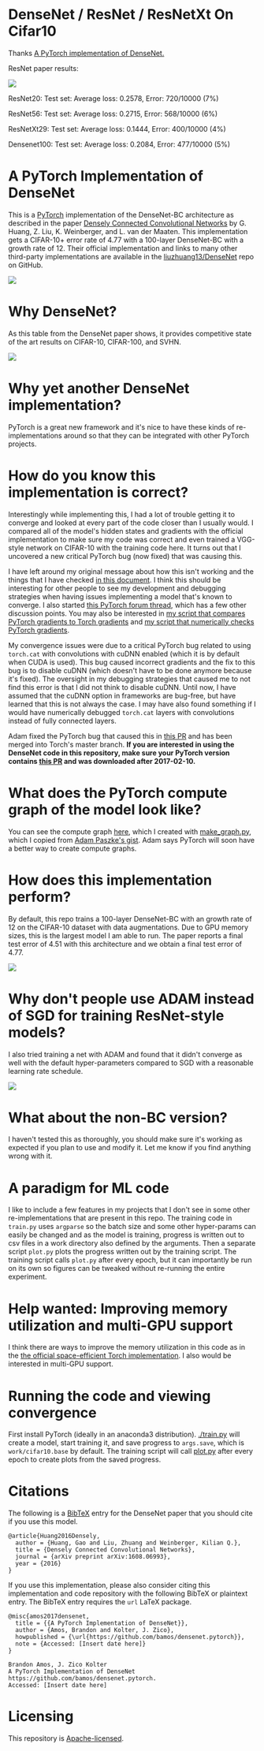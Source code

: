 # DenseNet / ResNet / ResNetXt On Cifar10

Thanks [A PyTorch implementation of DenseNet. ](https://github.com/bamos/densenet.pytorch)

ResNet paper results:

![](images/resnet.png)

ResNet20: Test set: Average loss: 0.2578, Error: 720/10000 (7%)

ResNet56: Test set: Average loss: 0.2715, Error: 568/10000 (6%)

ResNetXt29: Test set: Average loss: 0.1444, Error: 400/10000 (4%)

Densenet100: Test set: Average loss: 0.2084, Error: 477/10000 (5%)

# A PyTorch Implementation of DenseNet

This is a [PyTorch](http://pytorch.org/) implementation of the
DenseNet-BC architecture as described in the
paper [Densely Connected Convolutional Networks](https://arxiv.org/abs/1608.06993)
by G. Huang, Z. Liu, K. Weinberger, and L. van der Maaten.
This implementation gets a CIFAR-10+ error rate of
4.77 with a 100-layer DenseNet-BC with a growth rate of 12.
Their official implementation and links to many other
third-party implementations are available in the
[liuzhuang13/DenseNet](https://github.com/liuzhuang13/DenseNet)
repo on GitHub.

![](images/header.png)

# Why DenseNet?

As this table from the DenseNet paper shows, it provides
competitive state of the art results on CIFAR-10,
CIFAR-100, and SVHN.

![](images/densenet-err-table.png)

# Why yet another DenseNet implementation?

PyTorch is a great new framework and it's nice to have these
kinds of re-implementations around so that they can be integrated
with other PyTorch projects.

# How do you know this implementation is correct?

Interestingly while implementing this, I had a lot of
trouble getting it to converge and looked at every part
of the code closer than I usually would.
I compared all of the model's hidden states and gradients
with the official implementation to make sure my code was correct
and even trained a VGG-style network on CIFAR-10 with the
training code here.
It turns out that I uncovered a new critical PyTorch
bug (now fixed) that was causing this.

I have left around my original message about how this
isn't working and the things that I have checked
[in this document](attic/debugging-discussion.md).
I think this should be interesting for other people to
see my development and debugging strategies when
having issues implementing a model that's known
to converge.
I also started
[this PyTorch forum thread](https://discuss.pytorch.org/t/help-debugging-densenet-model-on-cifar-10/412),
which has a few other discussion points.
You may also be interested in
[my script that
compares PyTorch gradients to Torch gradients](https://github.com/bamos/densenet.pytorch/blob/master/attic/compare-pytorch-and-torch-grads.py)
and
[my script that numerically checks PyTorch gradients](https://github.com/bamos/densenet.pytorch/blob/master/attic/numcheck-grads.py).

My convergence issues were due to a critical PyTorch bug
related to using `torch.cat` with convolutions with cuDNN
enabled (which it is by default when CUDA is used).
This bug caused incorrect gradients and the fix to
this bug is to disable cuDNN (which doesn't have
to be done anymore because it's fixed).
The oversight in my debugging strategies that caused me to
not find this error is that I did not think to disable cuDNN.
Until now, I have assumed that the cuDNN option in frameworks
are bug-free, but have learned that this is not always the case.
I may have also found something if I would have numerically
debugged `torch.cat` layers with convolutions instead of
fully connected layers.

Adam fixed the PyTorch bug that caused this in
[this PR](https://github.com/pytorch/pytorch/pull/708)
and has been merged into Torch's master branch.
**If you are interested in using the DenseNet code in
this repository, make sure your PyTorch version
contains [this PR](https://github.com/pytorch/pytorch/pull/708)
and was downloaded after 2017-02-10.**

# What does the PyTorch compute graph of the model look like?

You can see the compute graph [here](images/model.png),
which I created with [make_graph.py](https://github.com/bamos/densenet.pytorch/blob/master/make_graph.py),
which I copied from
[Adam Paszke's gist](https://gist.github.com/apaszke/01aae7a0494c55af6242f06fad1f8b70).
Adam says PyTorch will soon have a better way to create
compute graphs.

# How does this implementation perform?

By default, this repo trains a 100-layer DenseNet-BC with
an growth rate of 12 on the CIFAR-10 dataset with
data augmentations.
Due to GPU memory sizes, this is the largest model I am able to run.
The paper reports a final test error of 4.51 with this
architecture and we obtain a final test error of 4.77.

![](images/sgd-loss-error.png)

# Why don't people use ADAM instead of SGD for training ResNet-style models?

I also tried training a net with ADAM and found that it didn't
converge as well with the default hyper-parameters compared
to SGD with a reasonable learning rate schedule.

![](images/adam-loss-error.png)

# What about the non-BC version?

I haven't tested this as thoroughly, you should make sure
it's working as expected if you plan to use and modify it.
Let me know if you find anything wrong with it.

# A paradigm for ML code

I like to include a few features in my projects
that I don't see in some other re-implementations
that are present in this repo.
The training code in `train.py` uses `argparse` so the batch size
and some other hyper-params can easily be changed
and as the model is training, progress is written
out to csv files in a work directory also defined
by the arguments.
Then a separate script `plot.py` plots the
progress written out by the training script.
The training script calls `plot.py` after every epoch,
but it can importantly be run on its own so figures
can be tweaked without re-running the entire experiment.

# Help wanted: Improving memory utilization and multi-GPU support

I think there are ways to improve the memory utilization
in this code as in the
[the official space-efficient Torch implementation](https://github.com/gaohuang/DenseNet_lite).
I also would be interested in multi-GPU support.

# Running the code and viewing convergence

First install PyTorch (ideally in an anaconda3 distribution).
[./train.py](./train.py) will create a model, start training it,
and save progress to `args.save`, which is
`work/cifar10.base` by default.
The training script will call [plot.py](./plot.py) after
every epoch to create plots from the saved progress.

# Citations

The following is a [BibTeX](http://www.bibtex.org/)
entry for the DenseNet paper that you should cite
if you use this model.

```
@article{Huang2016Densely,
  author = {Huang, Gao and Liu, Zhuang and Weinberger, Kilian Q.},
  title = {Densely Connected Convolutional Networks},
  journal = {arXiv preprint arXiv:1608.06993},
  year = {2016}
}
```

If you use this implementation, please also consider citing this implementation and
code repository with the following BibTeX or plaintext entry.
The BibTeX entry requires the `url` LaTeX package.

```
@misc{amos2017densenet,
  title = {{A PyTorch Implementation of DenseNet}},
  author = {Amos, Brandon and Kolter, J. Zico},
  howpublished = {\url{https://github.com/bamos/densenet.pytorch}},
  note = {Accessed: [Insert date here]}
}

Brandon Amos, J. Zico Kolter
A PyTorch Implementation of DenseNet
https://github.com/bamos/densenet.pytorch.
Accessed: [Insert date here]
```

# Licensing

This repository is
[Apache-licensed](https://github.com/bamos/densenet.pytorch/blob/master/LICENSE).
